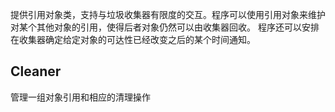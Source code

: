 提供引用对象类，支持与垃圾收集器有限度的交互。程序可以使用引用对象来维护对某个其他对象的引用，使得后者对象仍然可以由收集器回收。 程序还可以安排在收集器确定给定对象的可达性已经改变之后的某个时间通知。

## Cleaner
管理一组对象引用和相应的清理操作